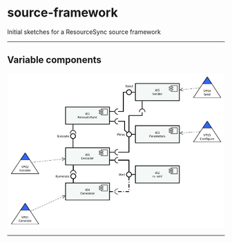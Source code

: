 # source-framework
Initial sketches for a ResourceSync source framework

---

## Variable components

![components](img/comp_01.png)

---
